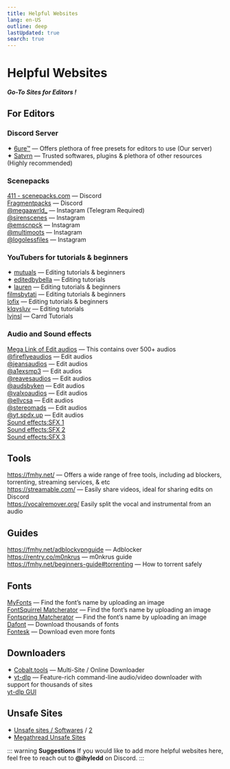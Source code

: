 ```yaml
---
title: Helpful Websites
lang: en-US
outline: deep
lastUpdated: true
search: true
---
```

# **Helpful Websites**
***Go-To Sites for Editors !***

## For Editors

### Discord Server
✦ [6ure™](https://discord.gg/6ure) — Offers plethora of free presets for editors to use (Our server)  
✦ [Satvrn](https://discord.gg/pc6j7Qy4PU) — Trusted softwares, plugins & plethora of other resources (Highly recommended)  

### Scenepacks
[411 - scenepacks.com](https://discord.gg/411) — Discord  
[Fragmentpacks](https://discord.gg/fragmentpacks) — Discord  
[@megaawrld_](https://www.instagram.com/megaawrld_/) — Instagram (Telegram Required)  
[@sirenscenes](https://www.instagram.com/sirenscenes/) — Instagram  
[@emscnpck](https://www.instagram.com/emscnpck/) — Instagram  
[@multimoots](https://www.instagram.com/multimoots/) — Instagram  
[@logolessfiles](https://www.instagram.com/logolessfiles/) — Instagram  

### YouTubers for tutorials & beginners

✦ [mutuals](https://www.youtube.com/@marvelmutuals) — Editing tutorials & beginners  
✦ [editedbybella](https://www.youtube.com/@editedbybella) — Editing tutorials  
✦ [lauren](https://www.youtube.com/@emowhofromwhoville) — Editing tutorials & beginners  
[filmsbytati](https://www.youtube.com/@filmsbytati) — Editing tutorials & beginners  
[lofix](https://www.youtube.com/@lofix18) — Editing tutorials & beginners  
[klqvsluv](https://www.youtube.com/@klqvsluv) — Editing tutorials  
[lvjnsl](https://www.youtube.com/@lvjnsl) — Carrd Tutorials  

### Audio and Sound effects

[Mega Link of Edit audios](https://mega.nz/folder/5Tlk0ZaT#eb1S_oCZYxyzk6Np-TFPkg) — This contains over 500+ audios  
[@fireflyeaudios](https://www.tiktok.com/@fireflyeaudios) — Edit audios  
[@jeansaudios](https://www.tiktok.com/@jeansaudios) — Edit audios  
[@a1exsmp3](https://www.tiktok.com/@a1exsmp3) — Edit audios  
[@reavesaudios](https://www.tiktok.com/@reavesaudios) — Edit audios  
[@audsbyken](https://www.tiktok.com/@audsbyken) — Edit audios  
[@valxoaudios](https://www.tiktok.com/@valxoaudios) — Edit audios  
[@ellvcsa](https://www.tiktok.com/@ellvcsa) — Edit audios  
[@stereomads](https://www.tiktok.com/@stereomads) — Edit audios  
[@yt.spdx.up](https://www.tiktok.com/@yt.spdx.up) — Edit audios  
[Sound effects:SFX 1](https://freesound.org/)  
[Sound effects:SFX 2](https://pixabay.com/sound-effects/)  
[Sound effects:SFX 3](https://mixkit.co/free-sound-effects/)  

## Tools

https://fmhy.net/ — Offers a wide range of free tools, including ad blockers, torrenting, streaming services, & etc  
https://streamable.com/ — Easily share videos, ideal for sharing edits on Discord  
https://vocalremover.org/ Easily split the vocal and instrumental from an audio  

## Guides

https://fmhy.net/adblockvpnguide — Adblocker  
https://rentry.co/m0nkrus — m0nkrus guide  
https://fmhy.net/beginners-guide#torrenting — How to torrent safely  

## Fonts

[MyFonts](https://www.myfonts.com/WhatTheFont) — Find the font’s name by uploading an image  
[FontSquirrel Matcherator](https://www.fontsquirrel.com/matcherator) — Find the font’s name by uploading an image  
[Fontspring Matcherator](https://www.fontspring.com/matcherator) — Find the font’s name by uploading an image  
[Dafont](https://www.dafont.com/) — Download thousands of fonts  
[Fontesk](https://fontesk.com/) — Download even more fonts  

## Downloaders

✦ [Cobalt.tools](https://cobalt.tools/) — Multi-Site / Online Downloader  
✦ [yt-dlp](https://github.com/yt-dlp/yt-dlp) — Feature-rich command-line audio/video downloader with support for thousands of sites  
[yt-dlp GUI](https://stacher.io/)  

## Unsafe Sites

✦ [Unsafe sites / Softwares](https://fmhy.net/unsafesites) / [2](https://redd.it/10bh0h9)  
✦ [Megathread Unsafe Sites](https://rentry.co/megathread-unsafe-sites)  

::: warning **Suggestions**
If you would like to add more helpful websites here, feel free to reach out to **@ihyledd** on Discord.
:::
